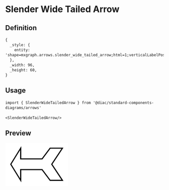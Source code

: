 # Slender Wide Tailed Arrow

## Definition

```
{
  _style: { 
    entity: 'shape=mxgraph.arrows.slender_wide_tailed_arrow;html=1;verticalLabelPosition=bottom;verticalAlign=top;strokeWidth=2;strokeColor=#000000;',
  },
  _width: 96,
  _height: 60,
}
```

## Usage

```
import { SlenderWideTailedArrow } from '@diac/standard-components-diagrams/arrows'

<SlenderWideTailedArrow/>
```

## Preview

<img src="./slender-wide-tailed-arrow.png" width="200"/>
